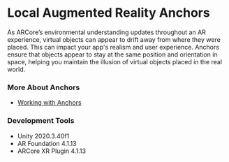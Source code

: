 # Local Augmented Reality Anchors

As ARCore’s environmental understanding updates throughout an AR experience, virtual objects can appear to drift away from where they were placed. This can impact your app's realism and user experience.
Anchors ensure that objects appear to stay at the same position and orientation in space, helping you maintain the illusion of virtual objects placed in the real world.

### More About Anchors
* [Working with Anchors](https://developers.google.com/ar/develop/anchors "Working with Anchors")

### Development Tools
- Unity 2020.3.40f1
- AR Foundation 4.1.13
- ARCore XR Plugin 4.1.13
